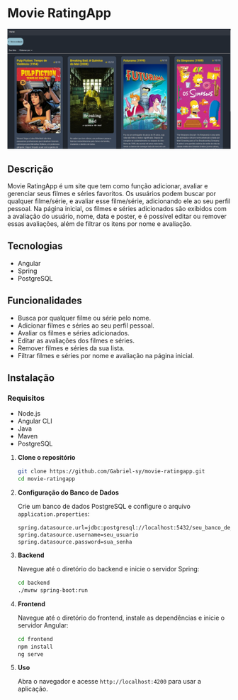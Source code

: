 # Movie RatingApp
![Imagem demo](demoImage.png)
## Descrição

Movie RatingApp é um site que tem como função adicionar, avaliar e gerenciar seus filmes e séries favoritos. Os usuários podem buscar por qualquer filme/série, e avaliar esse filme/série, adicionando ele ao seu perfil pessoal. Na página inicial, os filmes e séries adicionados são exibidos com a avaliação do usuário, nome, data e poster, e é possível editar ou remover essas avaliações, além de filtrar os itens por nome e avaliação.

## Tecnologias

- Angular
- Spring
- PostgreSQL

## Funcionalidades

- Busca por qualquer filme ou série pelo nome.
- Adicionar filmes e séries ao seu perfil pessoal.
- Avaliar os filmes e séries adicionados.
- Editar as avaliações dos filmes e séries.
- Remover filmes e séries da sua lista.
- Filtrar filmes e séries por nome e avaliação na página inicial.

## Instalação

### Requisitos

- Node.js
- Angular CLI
- Java
- Maven
- PostgreSQL

1. **Clone o repositório**

    ```bash
    git clone https://github.com/Gabriel-sy/movie-ratingapp.git
    cd movie-ratingapp
    ```

2. **Configuração do Banco de Dados**

    Crie um banco de dados PostgreSQL e configure o arquivo `application.properties`:

    ```properties
    spring.datasource.url=jdbc:postgresql://localhost:5432/seu_banco_de_dados
    spring.datasource.username=seu_usuario
    spring.datasource.password=sua_senha
    ```

3. **Backend**

    Navegue até o diretório do backend e inicie o servidor Spring:

    ```bash
    cd backend
    ./mvnw spring-boot:run
    ```

4. **Frontend**

    Navegue até o diretório do frontend, instale as dependências e inicie o servidor Angular:

    ```bash
    cd frontend
    npm install
    ng serve
    ```

5. **Uso**

    Abra o navegador e acesse `http://localhost:4200` para usar a aplicação.
